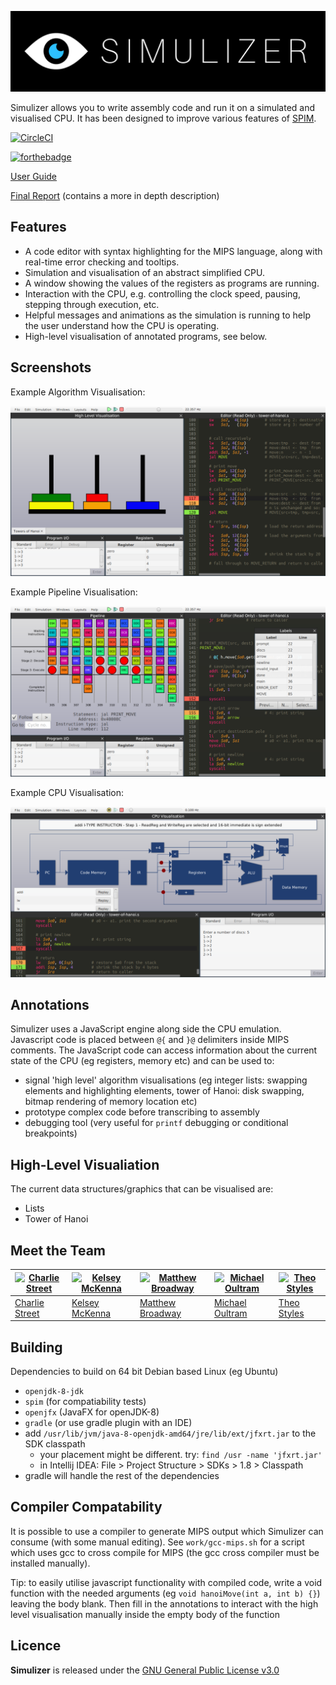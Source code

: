 ![banner](misc/SimulizerLogo.png)

Simulizer allows you to write assembly code and run it on a simulated and visualised CPU. It has been designed to improve various features of [SPIM](http://spimsimulator.sourceforge.net).

[![CircleCI](https://circleci.com/gh/Simulizer/Simulizer/tree/master.svg?style=svg)](https://circleci.com/gh/Simulizer/Simulizer/tree/master)

[![forthebadge](http://forthebadge.com/images/badges/built-with-love.svg)](http://forthebadge.com)

[User Guide](work/guide.pdf)

[Final Report](https://github.com/mbway/Simulizer/raw/master/docs/Final-Report.pdf) (contains a more in depth description)

Features
--------
- A code editor with syntax highlighting for the MIPS language, along with real-time error checking and tooltips.
- Simulation and visualisation of an abstract simplified CPU.
- A window showing the values of the registers as programs are running.
- Interaction with the CPU, e.g. controlling the clock speed, pausing, stepping through execution, etc.
- Helpful messages and animations as the simulation is running to help the user understand how the CPU is operating.
- High-level visualisation of annotated programs, see below.

Screenshots
-----------

Example Algorithm Visualisation:

![](misc/screenshot1.png)

Example Pipeline Visualisation:

![](misc/screenshot2.png)

Example CPU Visualisation:

![](misc/screenshot3.png)

Annotations
-----------
Simulizer uses a JavaScript engine along side the CPU emulation. Javascript code is placed between `@{` and `}@` delimiters inside MIPS comments. The JavaScript code can access information about the current state of the CPU (eg registers, memory etc) and can be used to:
- signal 'high level' algorithm visualisations (eg integer lists: swapping elements and highlighting elements, tower of Hanoi: disk swapping, bitmap rendering of memory location etc)
- prototype complex code before transcribing to assembly
- debugging tool (very useful for `printf` debugging or conditional breakpoints)

High-Level Visualiation
-----------------------
The current data structures/graphics that can be visualised are:
- Lists
- Tower of Hanoi

Meet the Team
-------------
[![Charlie Street](https://avatars3.githubusercontent.com/u/11256801?v=3&s=150)](https://github.com/charlie1329) | [![Kelsey McKenna](https://avatars1.githubusercontent.com/u/3618330?v=3&s=150)](https://github.com/ToastNumber) | [![Matthew Broadway](https://avatars3.githubusercontent.com/u/4923501?v=3&s=150)](https://github.com/mbway) | [![Michael Oultram](https://avatars0.githubusercontent.com/u/9907700?v=3&s=150)](https://github.com/MichaelOultram) | [![Theo Styles](https://avatars2.githubusercontent.com/u/2779884?v=3&s=150)](https://github.com/ThusStyles)
---|---|---|---|---|
[Charlie Street](https://github.com/charlie1329) | [Kelsey McKenna](https://github.com/ToastNumber) | [Matthew Broadway](https://github.com/mbway) | [Michael Oultram](https://github.com/MichaelOultram) | [Theo Styles](https://github.com/ThusStyles)

Building
--------
Dependencies to build on 64 bit Debian based Linux (eg Ubuntu)
- `openjdk-8-jdk`
- `spim` (for compatiability tests)
- `openjfx` (JavaFX for openJDK-8)
- `gradle` (or use gradle plugin with an IDE)
- add `/usr/lib/jvm/java-8-openjdk-amd64/jre/lib/ext/jfxrt.jar` to the SDK classpath
    - your placement might be different. try: `find /usr -name 'jfxrt.jar'`
    - in Intellij IDEA: File > Project Structure > SDKs > 1.8 > Classpath
- gradle will handle the rest of the dependencies


Compiler Compatability
----------------------
It is possible to use a compiler to generate MIPS output which Simulizer can
consume (with some manual editing). See `work/gcc-mips.sh` for a script which
uses gcc to cross compile for MIPS (the gcc cross compiler must be installed
manually).

Tip: to easily utilise javascript functionality with compiled code, write a
void function with the needed arguments (eg `void hanoiMove(int a, int b) {}`)
leaving the body blank. Then fill in the annotations to interact with the high
level visualisation manually inside the empty body of the function


Licence
-------
**Simulizer** is released under the [GNU General Public License v3.0](LICENCE)

